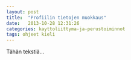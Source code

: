 ```yaml
---
layout: post
title:  "Profiilin tietojen muokkaus"
date:   2013-10-28 12:31:26
categories: kayttoliittyma-ja-perustoiminnot
tags: ohjeet kieli
---
```


Tähän tekstiä...